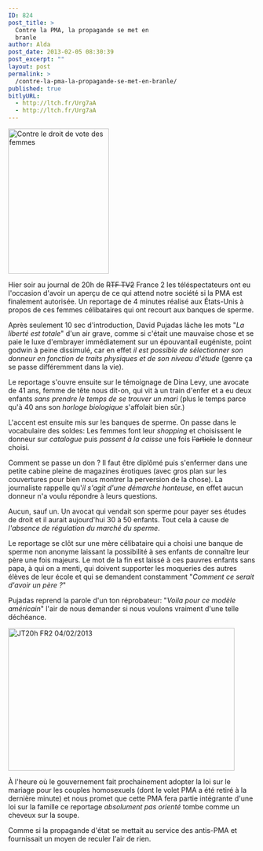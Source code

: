 ```yaml
---
ID: 824
post_title: >
  Contre la PMA, la propagande se met en
  branle
author: Alda
post_date: 2013-02-05 08:30:39
post_excerpt: ""
layout: post
permalink: >
  /contre-la-pma-la-propagande-se-met-en-branle/
published: true
bitlyURL:
  - http://ltch.fr/Urg7aA
  - http://ltch.fr/Urg7aA
---
```

<p><img src="http://aldarone.fr/assets/contre_le_droit_de_vote_femmes_m-205x295.jpg" alt="Contre le droit de vote des femmes" width="205" height="295" class="alignleft size-thumbnail wp-image-825" /></p>

<p>Hier soir au journal de 20h de <del>RTF TV2</del> France 2 les téléspectateurs ont eu l'occasion d'avoir un aperçu de ce qui attend notre société si la PMA est finalement autorisée. Un reportage de 4 minutes réalisé aux États-Unis à propos de ces femmes célibataires qui ont recourt aux banques de sperme.</p>

<p>Après seulement 10 sec d'introduction, David Pujadas lâche les mots "<em>La liberté est totale</em>" d'un air grave, comme si c'était une mauvaise chose et se paie le luxe d'embrayer immédiatement sur un épouvantail eugéniste, point godwin à peine dissimulé, car en effet <em>il est possible de sélectionner son donneur en fonction de traits physiques et de son niveau d'étude</em> (genre ça se passe différemment dans la vie).</p>

<p>Le reportage s'ouvre ensuite sur le témoignage de Dina Levy, une avocate de 41 ans, femme de tête nous dit-on, qui vit à un train d'enfer et a eu deux enfants <em>sans prendre le temps de se trouver un mari</em> (plus le temps parce qu'à 40 ans son <em>horloge biologique</em> s'affolait bien sûr.)</p>

<p>L'accent est ensuite mis sur les banques de sperme. On passe dans le vocabulaire des soldes: Les femmes font leur <em>shopping</em> et choisissent le donneur sur <em>catalogue</em> puis <em>passent à la caisse</em> une fois <del>l'article</del> le donneur choisi.</p>

<p>Comment se passe un don ? Il faut être diplômé puis s'enfermer dans une petite cabine pleine de magazines érotiques (avec gros plan sur les couvertures pour bien nous montrer la perversion de la chose). La journaliste rappelle qu'<em>il s'agit d'une démarche honteuse</em>, en effet aucun donneur n'a voulu répondre à leurs questions.</p>

<p>Aucun, sauf un. Un avocat qui vendait son sperme pour payer ses études de droit et il aurait aujourd'hui 30 à 50 enfants. Tout cela à cause de <em>l'absence de régulation du marché du sperme</em>.</p>

<p>Le reportage se clôt sur une mère célibataire qui a choisi une banque de sperme non anonyme laissant la possibilité à ses enfants de connaître leur père une fois majeurs. Le mot de la fin est laissé à ces pauvres enfants sans papa, à qui on a menti, qui doivent supporter les moqueries des autres élèves de leur école et qui se demandent constamment "<em>Comment ce serait d'avoir un père ?</em>"</p>

<p>Pujadas reprend la parole d'un ton réprobateur: "<em>Voila pour ce modèle américain</em>" l'air de nous demander si nous voulons vraiment d'une telle déchéance.</p>

<p><a class="dailymotion" href="http://www.dailymotion.com/video/xxacyc_jt20h-76737882-cut_news"><img src="http://aldarone.fr/wp-content/uploads/2013/02/david-pujadas-1.jpg" alt="JT20h FR2 04/02/2013" width="461" height="290" class="aligncenter size-full wp-image-826" /></a></p>

<p>À l'heure où le gouvernement fait prochainement adopter la loi sur le mariage pour les couples homosexuels (dont le volet PMA a été retiré à la dernière minute) et nous promet que cette PMA fera partie intégrante d'une loi sur la famille ce reportage <em>absolument pas orienté</em> tombe comme un cheveux sur la soupe.</p>

<p>Comme si la propagande d'état se mettait au service des antis-PMA et fournissait un moyen de reculer l'air de rien.</p>